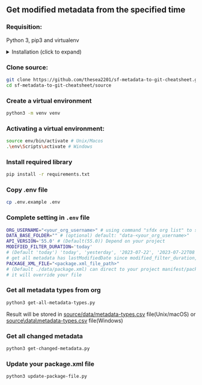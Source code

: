 ## Get modified metadata from the specified time 

### Requisition:

Python 3, pip3 and virtualenv
<details>
<summary>
Installation (click to expand)
</summary>

#### Install python 3:
Unix/macOS included python3, check it by command `python3 --version`

Windows: access [https://www.python.org/downloads/](https://www.python.org/downloads/) or install directly from Microsoft Store

#### Install virtual environment
```bash
python3 -m pip install --user virtualenv
```
</details>

### Clone source:
```bash
git clone https://github.com/thesea2201/sf-metadata-to-git-cheatsheet.git
cd sf-metadata-to-git-cheatsheet/source
```

### Create a virtual environment
```bash
python3 -m venv venv
```

### Activating a virtual environment:
```bash
source env/bin/activate # Unix/Macos
.\env\Scripts\activate # Windows
```

### Install required library
```bash
pip install -r requirements.txt
```

### Copy .env file
```bash
cp .env.example .env
```

### Complete setting in `.env` file
```bash
ORG_USERNAME="<your_org_username>" # using command "sfdx org list" to see list of org username
DATA_BASE_FOLDER="" # (optional) default: "data-<your_org_username>"
API_VERSION='55.0' # (Default(55.0)) Depend on your project
MODIFIED_FILTER_DURATION='today'
# (Default 'today') 'today', 'yesterday', '2023-07-22', '2023-07-22T08'
# get all metadata has lastModifiedDate since modified_filter_duration, Todo: 
PACKAGE_XML_FILE="<package.xml_file_path>" 
# (Default ./data/package.xml) can direct to your project manifest/package.xml, 
# it will override your file
```

### Get all metadata types from org
```bash
python3 get-all-metadata-types.py
```
Result will be stored in [source/data/metadata-types.csv](sourcedatametadata-types.csv) file(Unix/macOS) or [source\data\metadata-types.csv](source\data\metadata-types.csv) file(Windows)

### Get all changed metadata
```bash
python3 get-changed-metadata.py
```

### Update your package.xml file
```bash
python3 update-package-file.py
```
